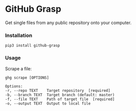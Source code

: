 # GitHub Grasp
Get single files from any public repository onto your computer.

### Installation

    pip3 install github-grasp

### Usage
Scrape a file:

    ghg scrape [OPTIONS]

    Options:
    -r, --repo TEXT    Target repository  [required]
    -b, --branch TEXT  Target branch (default: master)
    -f, --file TEXT    Path of target file  [required]
    -o, --output TEXT  Output to local file